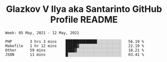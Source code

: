 <h1 align="center">Glazkov V Ilya aka Santarinto GitHub Profile README</h1>

<!--START_SECTION:waka-->
```text
Week: 05 May, 2021 - 12 May, 2021

PHP        3 hrs 3 mins    ██████████████░░░░░░░░░░░   56.19 % 
Makefile   1 hr 12 mins    █████▓░░░░░░░░░░░░░░░░░░░   22.19 % 
Other      59 mins         ████▓░░░░░░░░░░░░░░░░░░░░   18.21 % 
JSON       11 mins         █░░░░░░░░░░░░░░░░░░░░░░░░   03.41 % 
```
<!--END_SECTION:waka-->